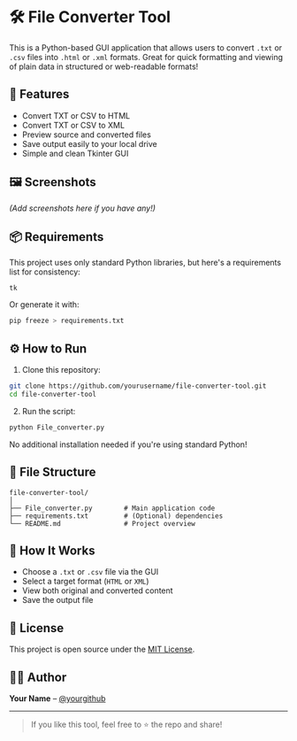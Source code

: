 # 🛠️ File Converter Tool

This is a Python-based GUI application that allows users to convert `.txt` or `.csv` files into `.html` or `.xml` formats. Great for quick formatting and viewing of plain data in structured or web-readable formats!

## 🚀 Features

- Convert TXT or CSV to HTML
- Convert TXT or CSV to XML
- Preview source and converted files
- Save output easily to your local drive
- Simple and clean Tkinter GUI

## 🖼️ Screenshots

*(Add screenshots here if you have any!)*

## 📦 Requirements

This project uses only standard Python libraries, but here's a requirements list for consistency:

```
tk
```

Or generate it with:

```bash
pip freeze > requirements.txt
```

## ⚙️ How to Run

1. Clone this repository:
```bash
git clone https://github.com/yourusername/file-converter-tool.git
cd file-converter-tool
```

2. Run the script:
```bash
python File_converter.py
```

No additional installation needed if you're using standard Python!

## 📁 File Structure

```
file-converter-tool/
│
├── File_converter.py        # Main application code
├── requirements.txt         # (Optional) dependencies
└── README.md                # Project overview
```

## 🧠 How It Works

- Choose a `.txt` or `.csv` file via the GUI
- Select a target format (`HTML` or `XML`)
- View both original and converted content
- Save the output file

## 📝 License

This project is open source under the [MIT License](LICENSE).

## 🙋‍♂️ Author

**Your Name** – [@yourgithub](https://github.com/yourgithub)

---

> If you like this tool, feel free to ⭐ the repo and share!
